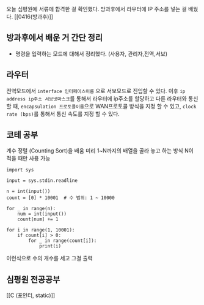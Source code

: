 오늘 심평원에 서류에 합격한 걸 확인했다.
방과후에서 라우터에 IP 주소를 넣는 걸 배웠다.
[[0416(방과후)]]
## 방과후에서 배운 거 간단 정리
- 명령을 입력하는 모드에 대해서 정리했다. (사용자, 관리자,전역,서보)
## 라우터
전역모드에서 `interface 인터페이스이름` 으로 서보모드로 진입할 수 있다.
이후 `ip address ip주소 서브넷마스크`를 통해서 라우터에 ip주소를 할당하고
다른 라우터와 통신 할 때, `encapsulation 프로토콜이름`으로 WAN프로토콜 방식을 지정 할 수 있고,
`clock rate (bps)`를 통해서 통신 속도를 지정 할 수 있다.

## 코테 공부
계수 정렬 (Counting Sort)을 배움
미리 1~N까지의 배열을 골라 놓고 하는 방식 N이 적을 때만 사용 가능
```
import sys

input = sys.stdin.readline

n = int(input())
count = [0] * 10001  # 수 범위: 1 ~ 10000

for _ in range(n):
    num = int(input())
    count[num] += 1

for i in range(1, 10001):
    if count[i] > 0:
        for _ in range(count[i]):
            print(i)
```
이런식으로 수의 개수를 세고 그걸 출력

## 심평원 전공공부
[[C (포인터, static)]]